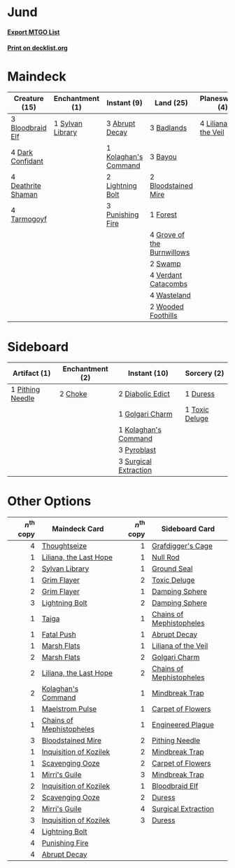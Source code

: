 # Jund

#### [Export MTGO List](../collection/Jund/Jund.txt)
#### [Print on decklist.org](http://decklist.org/?deckmain=3%09Abrupt%20Decay%0A3%09Badlands%0A3%09Bayou%0A3%09Bloodbraid%20Elf%0A2%09Bloodstained%20Mire%0A4%09Dark%20Confidant%0A4%09Deathrite%20Shaman%0A1%09Forest%0A4%09Grove%20of%20the%20Burnwillows%0A3%09Hymn%20to%20Tourach%0A1%09Kolaghan's%20Command%0A2%09Lightning%20Bolt%0A4%09Liliana%20of%20the%20Veil%0A3%09Punishing%20Fire%0A2%09Swamp%0A1%09Sylvan%20Library%0A4%09Tarmogoyf%0A3%09Thoughtseize%0A4%09Verdant%20Catacombs%0A4%09Wasteland%0A2%09Wooded%20Foothills&deckside=2%09Choke%0A2%09Diabolic%20Edict%0A1%09Duress%0A1%09Golgari%20Charm%0A1%09Kolaghan's%20Command%0A1%09Pithing%20Needle%0A3%09Pyroblast%0A3%09Surgical%20Extraction%0A1%09Toxic%20Deluge)
# Maindeck

|                                        Creature (15)                                        |                                      Enchantment (1)                                      |                                          Instant (9)                                          |                                              Land (25)                                              |                                        Planeswalker (4)                                        |                                        Sorcery (6)                                         |
|---------------------------------------------------------------------------------------------|-------------------------------------------------------------------------------------------|-----------------------------------------------------------------------------------------------|-----------------------------------------------------------------------------------------------------|------------------------------------------------------------------------------------------------|--------------------------------------------------------------------------------------------|
|3 [Bloodbraid Elf](http://gatherer.wizards.com/Pages/Card/Details.aspx?multiverseid=423509)  |1 [Sylvan Library](http://gatherer.wizards.com/Pages/Card/Details.aspx?multiverseid=383120)|3 [Abrupt Decay](http://gatherer.wizards.com/Pages/Card/Details.aspx?multiverseid=425971)      |3 [Badlands](http://gatherer.wizards.com/Pages/Card/Details.aspx?multiverseid=382852)                |4 [Liliana of the Veil](http://gatherer.wizards.com/Pages/Card/Details.aspx?multiverseid=425901)|3 [Hymn to Tourach](http://gatherer.wizards.com/Pages/Card/Details.aspx?multiverseid=382976)|
|4 [Dark Confidant](http://gatherer.wizards.com/Pages/Card/Details.aspx?multiverseid=370413)  |                                                                                           |1 [Kolaghan's Command](http://gatherer.wizards.com/Pages/Card/Details.aspx?multiverseid=394613)|3 [Bayou](http://gatherer.wizards.com/Pages/Card/Details.aspx?multiverseid=382860)                   |                                                                                                |3 [Thoughtseize](http://gatherer.wizards.com/Pages/Card/Details.aspx?multiverseid=438676)   |
|4 [Deathrite Shaman](http://gatherer.wizards.com/Pages/Card/Details.aspx?multiverseid=413757)|                                                                                           |2 [Lightning Bolt](http://gatherer.wizards.com/Pages/Card/Details.aspx?multiverseid=234704)    |2 [Bloodstained Mire](http://gatherer.wizards.com/Pages/Card/Details.aspx?multiverseid=405094)       |                                                                                                |                                                                                            |
|4 [Tarmogoyf](http://gatherer.wizards.com/Pages/Card/Details.aspx?multiverseid=370404)       |                                                                                           |3 [Punishing Fire](http://gatherer.wizards.com/Pages/Card/Details.aspx?multiverseid=243483)    |1 [Forest](http://gatherer.wizards.com/Pages/Card/Details.aspx?multiverseid=439605)                  |                                                                                                |                                                                                            |
|                                                                                             |                                                                                           |                                                                                               |4 [Grove of the Burnwillows](http://gatherer.wizards.com/Pages/Card/Details.aspx?multiverseid=438804)|                                                                                                |                                                                                            |
|                                                                                             |                                                                                           |                                                                                               |2 [Swamp](http://gatherer.wizards.com/Pages/Card/Details.aspx?multiverseid=439603)                   |                                                                                                |                                                                                            |
|                                                                                             |                                                                                           |                                                                                               |4 [Verdant Catacombs](http://gatherer.wizards.com/Pages/Card/Details.aspx?multiverseid=426074)       |                                                                                                |                                                                                            |
|                                                                                             |                                                                                           |                                                                                               |4 [Wasteland](http://gatherer.wizards.com/Pages/Card/Details.aspx?multiverseid=413790)               |                                                                                                |                                                                                            |
|                                                                                             |                                                                                           |                                                                                               |2 [Wooded Foothills](http://gatherer.wizards.com/Pages/Card/Details.aspx?multiverseid=405116)        |                                                                                                |                                                                                            |


# Sideboard

|                                       Artifact (1)                                        |                                 Enchantment (2)                                  |                                          Instant (10)                                          |                                       Sorcery (2)                                       |
|-------------------------------------------------------------------------------------------|----------------------------------------------------------------------------------|------------------------------------------------------------------------------------------------|-----------------------------------------------------------------------------------------|
|1 [Pithing Needle](http://gatherer.wizards.com/Pages/Card/Details.aspx?multiverseid=425815)|2 [Choke](http://gatherer.wizards.com/Pages/Card/Details.aspx?multiverseid=430685)|2 [Diabolic Edict](http://gatherer.wizards.com/Pages/Card/Details.aspx?multiverseid=442074)     |1 [Duress](http://gatherer.wizards.com/Pages/Card/Details.aspx?multiverseid=270465)      |
|                                                                                           |                                                                                  |1 [Golgari Charm](http://gatherer.wizards.com/Pages/Card/Details.aspx?multiverseid=430396)      |1 [Toxic Deluge](http://gatherer.wizards.com/Pages/Card/Details.aspx?multiverseid=413650)|
|                                                                                           |                                                                                  |1 [Kolaghan's Command](http://gatherer.wizards.com/Pages/Card/Details.aspx?multiverseid=394613) |                                                                                         |
|                                                                                           |                                                                                  |3 [Pyroblast](http://gatherer.wizards.com/Pages/Card/Details.aspx?multiverseid=159243)          |                                                                                         |
|                                                                                           |                                                                                  |3 [Surgical Extraction](http://gatherer.wizards.com/Pages/Card/Details.aspx?multiverseid=397706)|                                                                                         |


# Other Options

|*n*<sup>th</sup> copy|                                           Maindeck Card                                           |*n*<sup>th</sup> copy|                                          Sideboard Card                                           |
|--------------------:|---------------------------------------------------------------------------------------------------|--------------------:|---------------------------------------------------------------------------------------------------|
|                    4|[Thoughtseize](http://gatherer.wizards.com/Pages/Card/Details.aspx?multiverseid=438676)            |                    1|[Grafdigger's Cage](http://gatherer.wizards.com/Pages/Card/Details.aspx?multiverseid=426046)       |
|                    1|[Liliana, the Last Hope](http://gatherer.wizards.com/Pages/Card/Details.aspx?multiverseid=414388)  |                    1|[Null Rod](http://gatherer.wizards.com/Pages/Card/Details.aspx?multiverseid=383034)                |
|                    2|[Sylvan Library](http://gatherer.wizards.com/Pages/Card/Details.aspx?multiverseid=383120)          |                    1|[Ground Seal](http://gatherer.wizards.com/Pages/Card/Details.aspx?multiverseid=29991)              |
|                    1|[Grim Flayer](http://gatherer.wizards.com/Pages/Card/Details.aspx?multiverseid=414489)             |                    2|[Toxic Deluge](http://gatherer.wizards.com/Pages/Card/Details.aspx?multiverseid=413650)            |
|                    2|[Grim Flayer](http://gatherer.wizards.com/Pages/Card/Details.aspx?multiverseid=414489)             |                    1|[Damping Sphere](http://gatherer.wizards.com/Pages/Card/Details.aspx?multiverseid=443101)          |
|                    3|[Lightning Bolt](http://gatherer.wizards.com/Pages/Card/Details.aspx?multiverseid=234704)          |                    2|[Damping Sphere](http://gatherer.wizards.com/Pages/Card/Details.aspx?multiverseid=443101)          |
|                    1|[Taiga](http://gatherer.wizards.com/Pages/Card/Details.aspx?multiverseid=383122)                   |                    1|[Chains of Mephistopheles](http://gatherer.wizards.com/Pages/Card/Details.aspx?multiverseid=159823)|
|                    1|[Fatal Push](http://gatherer.wizards.com/Pages/Card/Details.aspx?multiverseid=423724)              |                    1|[Abrupt Decay](http://gatherer.wizards.com/Pages/Card/Details.aspx?multiverseid=425971)            |
|                    1|[Marsh Flats](http://gatherer.wizards.com/Pages/Card/Details.aspx?multiverseid=426064)             |                    1|[Liliana of the Veil](http://gatherer.wizards.com/Pages/Card/Details.aspx?multiverseid=425901)     |
|                    2|[Marsh Flats](http://gatherer.wizards.com/Pages/Card/Details.aspx?multiverseid=426064)             |                    2|[Golgari Charm](http://gatherer.wizards.com/Pages/Card/Details.aspx?multiverseid=430396)           |
|                    2|[Liliana, the Last Hope](http://gatherer.wizards.com/Pages/Card/Details.aspx?multiverseid=414388)  |                    2|[Chains of Mephistopheles](http://gatherer.wizards.com/Pages/Card/Details.aspx?multiverseid=159823)|
|                    2|[Kolaghan's Command](http://gatherer.wizards.com/Pages/Card/Details.aspx?multiverseid=394613)      |                    1|[Mindbreak Trap](http://gatherer.wizards.com/Pages/Card/Details.aspx?multiverseid=197532)          |
|                    1|[Maelstrom Pulse](http://gatherer.wizards.com/Pages/Card/Details.aspx?multiverseid=370521)         |                    1|[Carpet of Flowers](http://gatherer.wizards.com/Pages/Card/Details.aspx?multiverseid=5858)         |
|                    1|[Chains of Mephistopheles](http://gatherer.wizards.com/Pages/Card/Details.aspx?multiverseid=159823)|                    1|[Engineered Plague](http://gatherer.wizards.com/Pages/Card/Details.aspx?multiverseid=12944)        |
|                    3|[Bloodstained Mire](http://gatherer.wizards.com/Pages/Card/Details.aspx?multiverseid=405094)       |                    2|[Pithing Needle](http://gatherer.wizards.com/Pages/Card/Details.aspx?multiverseid=425815)          |
|                    1|[Inquisition of Kozilek](http://gatherer.wizards.com/Pages/Card/Details.aspx?multiverseid=425900)  |                    2|[Mindbreak Trap](http://gatherer.wizards.com/Pages/Card/Details.aspx?multiverseid=197532)          |
|                    1|[Scavenging Ooze](http://gatherer.wizards.com/Pages/Card/Details.aspx?multiverseid=425959)         |                    2|[Carpet of Flowers](http://gatherer.wizards.com/Pages/Card/Details.aspx?multiverseid=5858)         |
|                    1|[Mirri's Guile](http://gatherer.wizards.com/Pages/Card/Details.aspx?multiverseid=4770)             |                    3|[Mindbreak Trap](http://gatherer.wizards.com/Pages/Card/Details.aspx?multiverseid=197532)          |
|                    2|[Inquisition of Kozilek](http://gatherer.wizards.com/Pages/Card/Details.aspx?multiverseid=425900)  |                    1|[Bloodbraid Elf](http://gatherer.wizards.com/Pages/Card/Details.aspx?multiverseid=423509)          |
|                    2|[Scavenging Ooze](http://gatherer.wizards.com/Pages/Card/Details.aspx?multiverseid=425959)         |                    2|[Duress](http://gatherer.wizards.com/Pages/Card/Details.aspx?multiverseid=270465)                  |
|                    2|[Mirri's Guile](http://gatherer.wizards.com/Pages/Card/Details.aspx?multiverseid=4770)             |                    4|[Surgical Extraction](http://gatherer.wizards.com/Pages/Card/Details.aspx?multiverseid=397706)     |
|                    3|[Inquisition of Kozilek](http://gatherer.wizards.com/Pages/Card/Details.aspx?multiverseid=425900)  |                    3|[Duress](http://gatherer.wizards.com/Pages/Card/Details.aspx?multiverseid=270465)                  |
|                    4|[Lightning Bolt](http://gatherer.wizards.com/Pages/Card/Details.aspx?multiverseid=234704)          |                     |                                                                                                   |
|                    4|[Punishing Fire](http://gatherer.wizards.com/Pages/Card/Details.aspx?multiverseid=243483)          |                     |                                                                                                   |
|                    4|[Abrupt Decay](http://gatherer.wizards.com/Pages/Card/Details.aspx?multiverseid=425971)            |                     |                                                                                                   |

